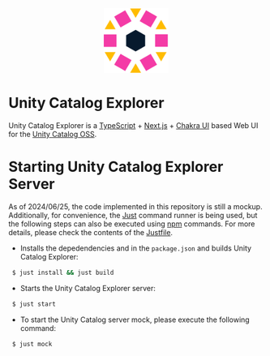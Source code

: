 <p align="center">
  <img height="128" width="128" src="/docs/logo.svg">
</p>

Unity Catalog Explorer
==============================

Unity Catalog Explorer is a [TypeScript](https://www.typescriptlang.org/) + [Next.js](https://nextjs.org/) + [Chakra UI](https://v2.chakra-ui.com/) based Web UI for the [Unity Catalog OSS](https://www.unitycatalog.io/).

Starting Unity Catalog Explorer Server
==============================

As of 2024/06/25, the code implemented in this repository is still a mockup. Additionally, for convenience, the [Just](https://github.com/casey/just) command runner is being used, but the following steps can also be executed using [npm](https://www.npmjs.com/) commands. For more details, please check the contents of the [Justfile](/Justfile).

 - Installs the depedendencies and in the `package.json` and builds Unity Catalog Explorer:

```bash
 $ just install && just build
```

 - Starts the Unity Catalog Explorer server:

```bash
 $ just start
```

 - To start the Unity Catalog server mock, please execute the following command:

```bash
 $ just mock
```
